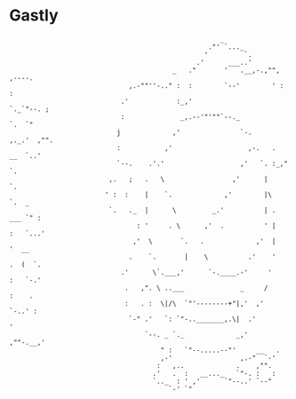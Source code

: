 # Gastly
                                                         _
                                                      ."' `..._
                                                     '         `.
                                                   .'      ___..'
                                             _   ."       '   .__,-.,"", ,----.
                                  ,.-""''-.." :  :        `--'        ' :      :
                                .'            :_,'                    `._`"--. ;
                                :              _,.--'"'""`--._           `.  `"
                               j             ,'               `-.      ,._.'  ,"".
                               :           ,'                   ,-.   .   __  `..'
                               `--.    .'.'                   ,'   `. :_,"  `.
                             ,.   ;   .   \                 ,'      |         `.
                            ' :  :    |    `.             ,'        |\         `.  _
                             `.   ._  |      \         _.'          | .      ___ `" :
                                    : '     . \      ,'  .          ' |     :   `...'
                                   ,'  \       `.   .             ,'  |     '  __
                                  .    `.       |    \          .'    '    .  (  `.
                                .'      \`.___,'      `-.____.-'     '     :   `-.'
                                 .   ,". \ ..___              _     /      :    .
                                 :   . :  \|/\  `"'--------+"|,'  ,'       `-..' :
                                  `-" .'   `: `"-.._______,.\|  .'               '
                                      `--. _ `._             _,'        ,""-.__,'
                                          " :   `"--.....--"'     __   .
                                          ,-'                 ,.-"  `-'
                                         :   ,..             .    ,"".
                                        .'   .  :   __..._   `"-. :   :
                                        `.._  : ' ,'      `"--..' `--"
                                            `-' `"
